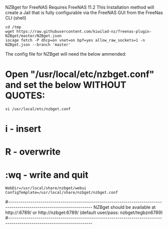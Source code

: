 NZBget for FreeNAS
Requires FreeNAS 11.2
This Installation method will create a Jail that is fully configurable via the FreeNAS GUI from the FreeNas CLI (shell)

```
cd /tmp
wget https://raw.githubusercontent.com/kiwilad-nz/freenas-plugin-NZBget/master/NZBget.json
iocage fetch -P dhcp=on vnet=on bpf=yes allow_raw_sockets=1 -n NZBget.json --branch 'master'
```

The config file for NZBget will need the below ammended:
# Open "/usr/local/etc/nzbget.conf" and set the below WITHOUT QUOTES:
```
vi /usr/local/etc/nzbget.conf
```
# i - insert
# R - overwrite
# :wq - write and quit
```
WebDir=/usr/local/share/nzbget/webui
ConfigTemplate=/usr/local/share/nzbget/nzbget.conf
```

#-----------------------------------------------------------------------------------------------------------------------
NZBget should be available at http://<JailIP>:6789/ or http://nzbget:6789/ (default user/pass: nzbget/tegbzn6789)
#-----------------------------------------------------------------------------------------------------------------------
